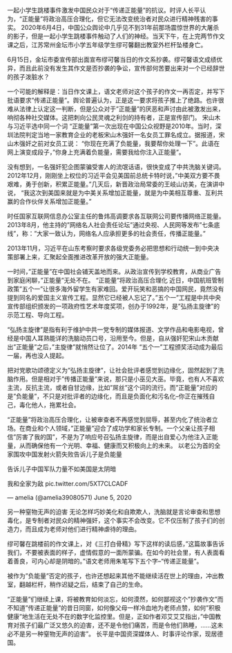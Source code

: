 一起小学生跳楼事件激发中国民众对于“传递正能量”的抗议。时评人长平认为，“正能量”将政治高压合理化，但它无法改变统治者对民众进行精神残害的事实。 2020年6月4日，中国公众舆论中几乎见不到31年前那场震惊世界的大屠杀的影子，但是一起小学生跳楼事件触动了人们的神经。当天下午，在上完两节作文课之后，江苏常州金坛市小学五年级学生缪可馨翻出教室外栏杆坠楼身亡。

6月15日，金坛市委宣传部出面宣布缪可馨当日的作文系抄袭。缪可馨语文成绩优异，而且此前没有发生其作文是否抄袭的争讼，宣传部何苦要出来对一个已经辞世的孩子泼脏水？

一个可能的解释是：当日作文课上，语文老师对这个孩子的作文一再否定，并写下批语要求&#8221;传递正能量&#8221;。舆论普遍认为，正是这一要求将孩子推上了绝路。也许很难从法律上认定这一判断，但是公众对于&#8221;正能量&#8221;的厌恶和声讨由此被激发出来，响彻各种社交媒体。这把刺向公民灵魂之利剑的持有者，正是宣传部门。 宋山木与习近平选中同一个词 &#8220;正能量&#8221;第一次出现在中国公众视野是2010年。当时，深圳法院判定当地一家教育企业的老板宋山木强奸一名女员工罪名成立。据报道，宋山木强奸之前对女员工说： &#8220;你现在充满了负能量，我要帮你处理一下&#8221;。此语在网上演变成段子，&#8221;你身上充满着负能量，需要我给你注入正能量&#8221;。

没有想到，一名强奸犯企图蒙骗受害人的流氓话语，很快变成了中共洗脑关键词。2012年12月，刚刚坐上权位的习近平会见美国前总统卡特时说，&#8221;中美双方要不畏艰难，勇于创新，积累正能量。&#8221;几天后，新晋政治局常委的王岐山访美，在演讲中说， &#8220;我这次到美国来就是为中美关系增加正能量，就是为中美相互尊重、互利共赢的合作伙伴关系增加正能量。&#8221;

时任国家互联网信息办公室主任的鲁炜高调要求各互联网公司要传播网络正能量。2013年8月，他主持的&#8221;网络名人社会责任论坛&#8221;通过央视、人民网等发布&#8221;七条底线&#8221;，称：&#8221;大家一致认为，网络名人应承担更多的社会责任，传播正能量。&#8221;

2013年11月，习近平在山东考察时要求各级党委务必把思想和行动统一到中央决策部署上来，汇聚起全面推进改革开放的强大正能量。

一时间，&#8221;正能量&#8221;在中国社会铺天盖地而来。从政治宣传到学校教育，从商业广告到家庭闲聊，&#8221;正能量&#8221;无处不在。 &#8220;正能量&#8221;将政治高压合理化 近日，中国航班管制政策&#8221;五个一&#8221;让很多海外留学生有家难回。爱开玩笑和恶搞的中国网民，竟然没有提到同名的爱国主义宣传工程。显然它已经被人忘记了。&#8221;五个一&#8221;工程是中共中央宣传部组织颁发的一项政府性艺术年度奖项，创办于1992年，是&#8221;弘扬主旋律&#8221;的示范工程、导向工程。

&#8220;弘扬主旋律&#8221;是指有利于维护中共一党专制的媒体报道、文学作品和电影电视，曾经是中国人耳熟能详的洗脑动员口号，沿用至今。但是，自从强奸犯宋山木贡献出&#8221;正能量&#8221;之后，&#8221;主旋律&#8221;就悄然让位了。2014年 &#8220;五个一&#8221;工程颁奖活动成为最后一届，再也没人提起。

把对党歌功颂德定义为&#8221;弘扬主旋律&#8221;，让社会批评者感觉到边缘化，固然起到了洗脑作用。但是相对于&#8221;传播正能量&#8221;来说，那只是小巫见大巫。毕竟，也有人不喜欢主流，反抗主流，或者自甘边缘，比如&#8221;屌丝&#8221;这个词的流行。而&#8221;正能量&#8221;对应的是&#8221;负能量&#8221;，不只是对批评者的边缘化，而且是负面化和污名化&#8211;你正在摧残自己，毒化他人，拖累社会。

&#8220;正能量&#8221;将政治高压合理化，让被审查者不再感觉到屈辱，甚至内化了统治者立场。在商业和个人领域，&#8221;正能量&#8221;迎合了成功学和家长专制。一个父亲让孩子相信&#8221;厉害了我的国&#8221;，不是为了响应号召弘扬主旋律，而是出自爱心为他注入正能量，从而确保他有一个光明、幸福、健康而又积极向上的未来。 以老公为首的全家围攻中国发射火箭失败告诉儿子是负能量

告诉儿子中国军队力量不如美国是太阴暗

我和全家为敌 pic.twitter.com/5XT7CLCADF

&mdash; amelia (@amelia39080571) June 5, 2020 

另一种窒物无声的迫害 无论怎样巧妙美化和自欺欺人，洗脑就是言论审查和思想毒化，是专制者对民众的精神强奸，这个事实不会改变。它不仅压制了孩子们的创造力，而且成为老师对他们进行精神虐待的理由。

缪可馨在跳楼前的作文课上，对《三打白骨精》写下这样的读后感，&#8221;这篇故事告诉我们，不要被表面的样子，虚情假意的一面所蒙骗。在如今的社会里，有人表面看着善良，可内心却是阴暗的。&#8221;语文老师用朱笔写下五个字&#8211;&#8220;传递正能量&#8221;。

被作为&#8221;负能量&#8221;否定的孩子，也许还想起来其他不能继续活在世上的理由，冲出教室，翻越栏杆，稍作迟疑之后，结束了自己的生命。

&#8220;正能量&#8221;们继续上课，将被教育如何淡忘，如何漠然，如何鄙视这个&#8221;抄袭作文&#8221;而不知道&#8221;传递正能量&#8221;的昔日同窗，如何像父母一样冷血地为老师点赞，如何&#8221;积极健康&#8221;地生活在无处不在的数字化监控里。但是，正如作者邓艾艾艾指出，&#8221;中国教育对孩子们最广泛又悠久的迫害，还不是令他们痛苦，而是令他们熟睡，……这未必不是另一种窒物无声的迫害&#8221;。 长平是中国资深媒体人、时事评论作家，现居德国。


